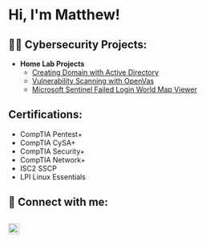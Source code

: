 <h1>Hi, I'm Matthew! </h1>

<h2>👨‍💻 Cybersecurity Projects:</h2>

- <b>Home Lab Projects</b>
  - [Creating Domain with Active Directory](https://github.com/MatthewSzewczyk/Active-Directory-Lab/tree/main)
  - [Vulnerability Scanning with OpenVas](https://github.com/MatthewSzewczyk/VulnerabilityScanning) </b>
  - [Microsoft Sentinel Failed Login World Map Viewer](https://github.com/MatthewSzewczyk/Azure-Sentinel-VM-Scan) </b>


<h2>Certifications:</h2>
<ul>
  <li>CompTIA Pentest+</li>
  <li>CompTIA CySA+</li>
  <li>CompTIA Security+</li>
  <li>CompTIA Network+</li>
  <li>ISC2 SSCP</li>
  <li>LPI Linux Essentials</li>
</ul>

<h2> 🤳 Connect with me:<h2/>


[<img align="left" alt="MatthewSzewczyk | LinkedIn" width="22px" src="https://cdn.jsdelivr.net/npm/simple-icons@v3/icons/linkedin.svg" />][linkedin]



[linkedin]: https://www.linkedin.com/in/matthew-szewczyk-02b5b229b?lipi=urn%3Ali%3Apage%3Ad_flagship3_profile_view_base_contact_details%3BuZOibWSXR1e0pFW0ymMmzg%3D%3D
